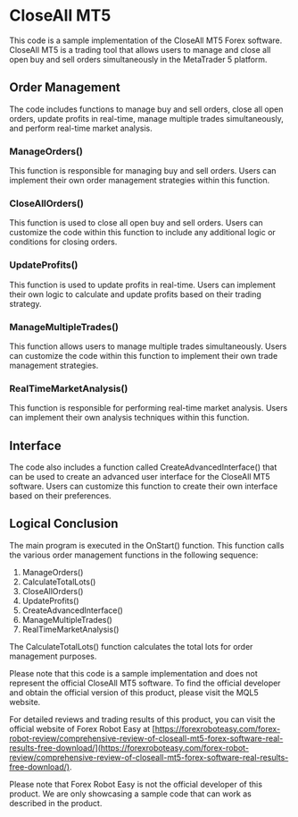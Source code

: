 # CloseAll MT5

This code is a sample implementation of the CloseAll MT5 Forex software. CloseAll MT5 is a trading tool that allows users to manage and close all open buy and sell orders simultaneously in the MetaTrader 5 platform. 

## Order Management

The code includes functions to manage buy and sell orders, close all open orders, update profits in real-time, manage multiple trades simultaneously, and perform real-time market analysis. 

### ManageOrders()

This function is responsible for managing buy and sell orders. Users can implement their own order management strategies within this function.

### CloseAllOrders()

This function is used to close all open buy and sell orders. Users can customize the code within this function to include any additional logic or conditions for closing orders.

### UpdateProfits()

This function is used to update profits in real-time. Users can implement their own logic to calculate and update profits based on their trading strategy.

### ManageMultipleTrades()

This function allows users to manage multiple trades simultaneously. Users can customize the code within this function to implement their own trade management strategies.

### RealTimeMarketAnalysis()

This function is responsible for performing real-time market analysis. Users can implement their own analysis techniques within this function.

## Interface

The code also includes a function called CreateAdvancedInterface() that can be used to create an advanced user interface for the CloseAll MT5 software. Users can customize this function to create their own interface based on their preferences.

## Logical Conclusion

The main program is executed in the OnStart() function. This function calls the various order management functions in the following sequence:

1. ManageOrders()
2. CalculateTotalLots()
3. CloseAllOrders()
4. UpdateProfits()
5. CreateAdvancedInterface()
6. ManageMultipleTrades()
7. RealTimeMarketAnalysis()

The CalculateTotalLots() function calculates the total lots for order management purposes.

Please note that this code is a sample implementation and does not represent the official CloseAll MT5 software. To find the official developer and obtain the official version of this product, please visit the MQL5 website.

For detailed reviews and trading results of this product, you can visit the official website of Forex Robot Easy at [https://forexroboteasy.com/forex-robot-review/comprehensive-review-of-closeall-mt5-forex-software-real-results-free-download/](https://forexroboteasy.com/forex-robot-review/comprehensive-review-of-closeall-mt5-forex-software-real-results-free-download/). 

Please note that Forex Robot Easy is not the official developer of this product. We are only showcasing a sample code that can work as described in the product.
